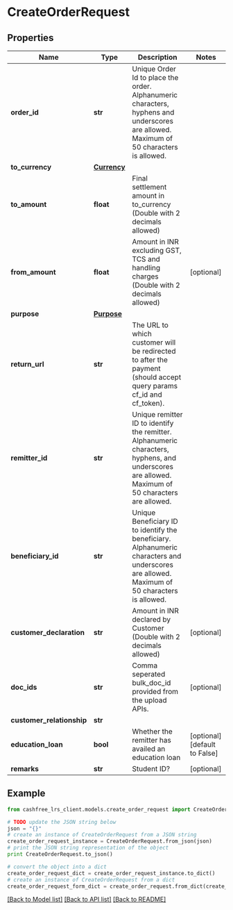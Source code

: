 # CreateOrderRequest


## Properties
Name | Type | Description | Notes
------------ | ------------- | ------------- | -------------
**order_id** | **str** | Unique Order Id to place the order. Alphanumeric characters, hyphens and underscores are allowed. Maximum of 50 characters is allowed. | 
**to_currency** | [**Currency**](Currency.md) |  | 
**to_amount** | **float** | Final settlement amount in to_currency (Double with 2 decimals allowed) | 
**from_amount** | **float** | Amount in INR excluding GST, TCS and handling charges (Double with 2 decimals allowed) | [optional] 
**purpose** | [**Purpose**](Purpose.md) |  | 
**return_url** | **str** | The URL to which customer will be redirected to after the payment (should accept query params cf_id and cf_token). | 
**remitter_id** | **str** | Unique remitter ID to identify the remitter. Alphanumeric characters, hyphens, and underscores are allowed. Maximum of 50 characters are allowed. | 
**beneficiary_id** | **str** | Unique Beneficiary ID to identify the beneficiary. Alphanumeric characters and underscores are allowed. Maximum of 50 characters is allowed. | 
**customer_declaration** | **str** | Amount in INR declared by Customer (Double with 2 decimals allowed) | [optional] 
**doc_ids** | **str** | Comma seperated bulk_doc_id provided from the upload APIs. | [optional] 
**customer_relationship** | **str** |  | 
**education_loan** | **bool** | Whether the remitter has availed an education loan | [optional] [default to False]
**remarks** | **str** | Student ID? | [optional] 

## Example

```python
from cashfree_lrs_client.models.create_order_request import CreateOrderRequest

# TODO update the JSON string below
json = "{}"
# create an instance of CreateOrderRequest from a JSON string
create_order_request_instance = CreateOrderRequest.from_json(json)
# print the JSON string representation of the object
print CreateOrderRequest.to_json()

# convert the object into a dict
create_order_request_dict = create_order_request_instance.to_dict()
# create an instance of CreateOrderRequest from a dict
create_order_request_form_dict = create_order_request.from_dict(create_order_request_dict)
```
[[Back to Model list]](../README.md#documentation-for-models) [[Back to API list]](../README.md#documentation-for-api-endpoints) [[Back to README]](../README.md)


